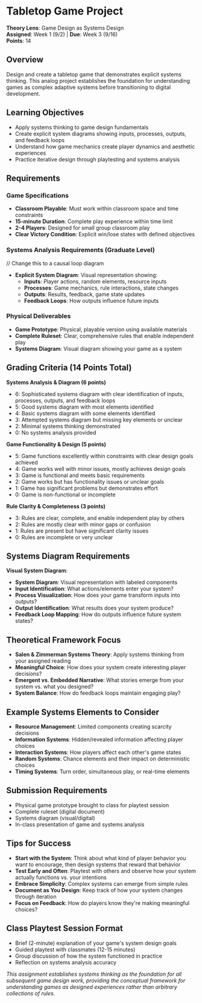# Tabletop Game Project
**Theory Lens**: Game Design as Systems Design  
**Assigned**: Week 1 (9/2) | **Due**: Week 3 (9/16)  
**Points**: 14

## Overview
Design and create a tabletop game that demonstrates explicit systems thinking. This analog project establishes the foundation for understanding games as complex adaptive systems before transitioning to digital development.

## Learning Objectives
- Apply systems thinking to game design fundamentals
- Create explicit system diagrams showing inputs, processes, outputs, and feedback loops
- Understand how game mechanics create player dynamics and aesthetic experiences
- Practice iterative design through playtesting and systems analysis

## Requirements

### Game Specifications
- **Classroom Playable**: Must work within classroom space and time constraints
- **15-minute Duration**: Complete play experience within time limit
- **2-4 Players**: Designed for small group classroom play
- **Clear Victory Condition**: Explicit win/lose states with defined objectives

### Systems Analysis Requirements (Graduate Level)
// Change this to a causal loop diagram
- **Explicit System Diagram**: Visual representation showing:
  - **Inputs**: Player actions, random elements, resource inputs
  - **Processes**: Game mechanics, rule interactions, state changes  
  - **Outputs**: Results, feedback, game state updates
  - **Feedback Loops**: How outputs influence future inputs

### Physical Deliverables
- **Game Prototype**: Physical, playable version using available materials
- **Complete Ruleset**: Clear, comprehensive rules that enable independent play
- **Systems Diagram**: Visual diagram showing your game as a system

## Grading Criteria (14 Points Total)

**Systems Analysis & Diagram (6 points)**
- 6: Sophisticated systems diagram with clear identification of inputs, processes, outputs, and feedback loops
- 5: Good systems diagram with most elements identified
- 4: Basic systems diagram with some elements identified
- 3: Attempted systems diagram but missing key elements or unclear
- 2: Minimal systems thinking demonstrated
- 0: No systems analysis provided

**Game Functionality & Design (5 points)**  
- 5: Game functions excellently within constraints with clear design goals achieved
- 4: Game works well with minor issues, mostly achieves design goals
- 3: Game is functional and meets basic requirements
- 2: Game works but has functionality issues or unclear goals
- 1: Game has significant problems but demonstrates effort
- 0: Game is non-functional or incomplete

**Rule Clarity & Completeness (3 points)**
- 3: Rules are clear, complete, and enable independent play by others
- 2: Rules are mostly clear with minor gaps or confusion
- 1: Rules are present but have significant clarity issues
- 0: Rules are incomplete or very unclear

## Systems Diagram Requirements
**Visual System Diagram**:
- **System Diagram**: Visual representation with labeled components
- **Input Identification**: What actions/elements enter your system?
- **Process Visualization**: How does your game transform inputs into outputs?
- **Output Identification**: What results does your system produce?
- **Feedback Loop Mapping**: How do outputs influence future system states?

## Theoretical Framework Focus
- **Salen & Zimmerman Systems Theory**: Apply systems thinking from your assigned reading
- **Meaningful Choice**: How does your system create interesting player decisions?
- **Emergent vs. Embedded Narrative**: What stories emerge from your system vs. what you designed?
- **System Balance**: How do feedback loops maintain engaging play?

## Example Systems Elements to Consider
- **Resource Management**: Limited components creating scarcity decisions
- **Information Systems**: Hidden/revealed information affecting player choices
- **Interaction Systems**: How players affect each other's game states
- **Random Systems**: Chance elements and their impact on deterministic choices
- **Timing Systems**: Turn order, simultaneous play, or real-time elements

## Submission Requirements
- Physical game prototype brought to class for playtest session
- Complete ruleset (digital document)
- Systems diagram (visual/digital)
- In-class presentation of game and systems analysis

## Tips for Success
- **Start with the System**: Think about what kind of player behavior you want to encourage, then design systems that reward that behavior
- **Test Early and Often**: Playtest with others and observe how your system actually functions vs. your intentions
- **Embrace Simplicity**: Complex systems can emerge from simple rules
- **Document as You Design**: Keep track of how your system changes through iteration
- **Focus on Feedback**: How do players know they're making meaningful choices?

## Class Playtest Session Format
- Brief (2-minute) explanation of your game's system design goals
- Guided playtest with classmates (12-15 minutes)
- Group discussion of how the system functioned in practice
- Reflection on systems analysis accuracy

*This assignment establishes systems thinking as the foundation for all subsequent game design work, providing the conceptual framework for understanding games as designed experiences rather than arbitrary collections of rules.*
